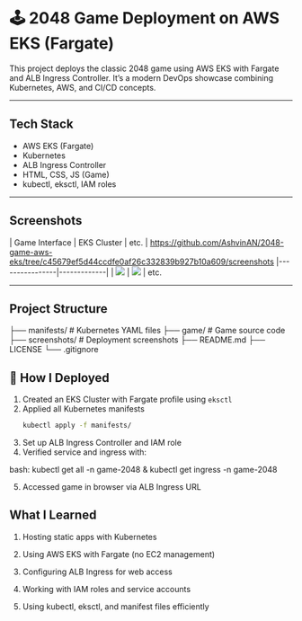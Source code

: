 # 🕹️ 2048 Game Deployment on AWS EKS (Fargate)

This project deploys the classic 2048 game using AWS EKS with Fargate and ALB Ingress Controller. It’s a modern DevOps showcase combining Kubernetes, AWS, and CI/CD concepts.

---

##  Tech Stack

- AWS EKS (Fargate)
- Kubernetes
- ALB Ingress Controller
- HTML, CSS, JS (Game)
- kubectl, eksctl, IAM roles

---

##  Screenshots

| Game Interface | EKS Cluster | etc. | https://github.com/AshvinAN/2048-game-aws-eks/tree/c45679ef5d44ccdfe0af26c332839b927b10a609/screenshots
|----------------|-------------|
| ![](./screenshots/2048-Game-Console.png) | ![](./screenshots/EKS-cluster.png) | etc.

---

##  Project Structure

├── manifests/ # Kubernetes YAML files
├── game/ # Game source code
├── screenshots/ # Deployment screenshots
├── README.md
├── LICENSE
└── .gitignore

## 🚀 How I Deployed

1. Created an EKS Cluster with Fargate profile using `eksctl`
2. Applied all Kubernetes manifests  
   ```bash
   kubectl apply -f manifests/
3. Set up ALB Ingress Controller and IAM role
4. Verified service and ingress with:

bash:
kubectl get all -n game-2048
&
kubectl get ingress -n game-2048

5. Accessed game in browser via ALB Ingress URL

##  What I Learned
1. Hosting static apps with Kubernetes

2. Using AWS EKS with Fargate (no EC2 management)

3. Configuring ALB Ingress for web access

4. Working with IAM roles and service accounts

5. Using kubectl, eksctl, and manifest files efficiently

